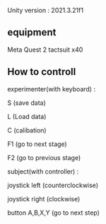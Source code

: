 Unity version : 2021.3.21f1


equipment
-------------------
Meta Quest 2
tactsuit x40

How to controll
-------------------
experimenter(with keyboard) : 

S (save data)

L (Load data)

C (calibation)

F1 (go to next stage)

F2 (go to previous stage)


subject(with controller) :

joystick left (counterclockwise)

joystick right (clockwise)

button A,B,X,Y (go to next step)

